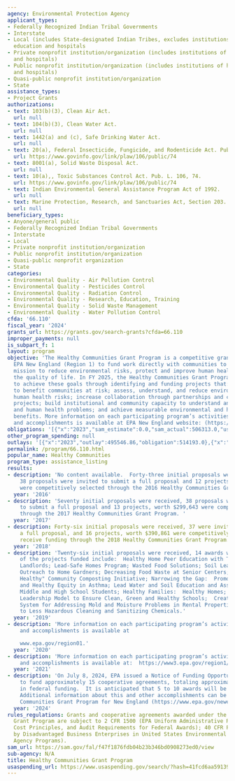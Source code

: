 ```yaml
---
agency: Environmental Protection Agency
applicant_types:
- Federally Recognized Indian Tribal Governments
- Interstate
- Local (includes State-designated Indian Tribes, excludes institutions of higher
  education and hospitals
- Private nonprofit institution/organization (includes institutions of higher education
  and hospitals)
- Public nonprofit institution/organization (includes institutions of higher education
  and hospitals)
- Quasi-public nonprofit institution/organization
- State
assistance_types:
- Project Grants
authorizations:
- text: 103(b)(3), Clean Air Act.
  url: null
- text: 104(b)(3), Clean Water Act.
  url: null
- text: 1442(a) and (c), Safe Drinking Water Act.
  url: null
- text: 20(a), Federal Insecticide, Fungicide, and Rodenticide Act. Pub. L. 106, 74.
  url: https://www.govinfo.gov/link/plaw/106/public/74
- text: 8001(a), Solid Waste Disposal Act.
  url: null
- text: 10(a),, Toxic Substances Control Act. Pub. L. 106, 74.
  url: https://www.govinfo.gov/link/plaw/106/public/74
- text: Indian Environmental General Assistance Program Act of 1992.
  url: null
- text: Marine Protection, Research, and Sanctuaries Act, Section 203.
  url: null
beneficiary_types:
- Anyone/general public
- Federally Recognized Indian Tribal Governments
- Interstate
- Local
- Private nonprofit institution/organization
- Public nonprofit institution/organization
- Quasi-public nonprofit organization
- State
categories:
- Environmental Quality - Air Pollution Control
- Environmental Quality - Pesticides Control
- Environmental Quality - Radiation Control
- Environmental Quality - Research, Education, Training
- Environmental Quality - Solid Waste Management
- Environmental Quality - Water Pollution Control
cfda: '66.110'
fiscal_year: '2024'
grants_url: https://grants.gov/search-grants?cfda=66.110
improper_payments: null
is_subpart_f: 1
layout: program
objective: 'The Healthy Communities Grant Program is a competitive grant program for
  EPA New England (Region 1) to fund work directly with communities to support EPA’s
  mission to reduce environmental risks, protect and improve human health and improve
  the quality of life. In FY 2025, the Healthy Communities Grant Program will continue
  to achieve these goals through identifying and funding projects that: target resources
  to benefit communities at risk; assess, understand, and reduce environmental and
  human health risks; increase collaboration through partnerships and community-based
  projects; build institutional and community capacity to understand and solve environmental
  and human health problems; and achieve measurable environmental and human health
  benefits. More information on each participating program’s activities, projects
  and accomplishments is available at EPA New England website: (https://www.epa.gov/aboutepa/epa-region-1-new-england).'
obligations: '[{"x":"2023","sam_estimate":0.0,"sam_actual":506313.0,"usa_spending_actual":506313.0},{"x":"2024","sam_estimate":0.0,"sam_actual":87425.0,"usa_spending_actual":87425.0},{"x":"2025","sam_estimate":0.0,"sam_actual":600000.0,"usa_spending_actual":0.0}]'
other_program_spending: null
outlays: '[{"x":"2023","outlay":495546.86,"obligation":514193.0},{"x":"2024","outlay":42638.34,"obligation":79545.0},{"x":"2025","outlay":0.0,"obligation":0.0}]'
permalink: /program/66.110.html
popular_name: Healthy Communities
program_type: assistance_listing
results:
- description: 'No content available.  Forty-three initial proposals were received,
    38 proposals were invited to submit a full proposal and 12 projects, worth $287,440
    were competitively selected through the 2016 Healthy Communities Grant Program. '
  year: '2016'
- description: 'Seventy initial proposals were received, 38 proposals were invited
    to submit a full proposal and 13 projects, worth $299,643 were competitively selected
    through the 2017 Healthy Communities Grant Program. '
  year: '2017'
- description: Forty-six initial proposals were received, 37 were invited to submit
    a full proposal, and 16 projects, worth $390,861 were competitively selected to
    receive funding through the 2018 Healthy Communities Grant Program.
  year: '2018'
- description: 'Twenty-six initial proposals were received, 14 awards were made.  Some
    of the projects funded include:  Healthy Home Peer Education with Tenants and
    Landlords; Lead-Safe Homes Program; Wasted Food Solutions; Soil Lead Testing and
    Outreach to Home Gardners; Decreasing Food Waste at Senior Centers; "Heaps for
    Healthy" Community Composting Initiative; Narrowing the Gap:  Promoting Racial
    and Healthy Equity in Asthma; Lead Water and Soil Education and Assessment by
    Middle and High School Students; Healthy Families:  Healthy Homes; Using a Peer
    Leadership Model to Ensure Clean, Green and Healthy Schools;  Creating  a Response
    System for Addressing Mold and Moisture Problems in Rental Properties; Switching
    to Less Hazardous Cleaning and Sanitizing Chemicals.'
  year: '2019'
- description: 'More information on each participating program’s activities, projects,
    and accomplishments is available at

    www.epa.gov/region01.'
  year: '2020'
- description: 'More information on each participating program’s activities, projects,
    and accomplishments is available at:  https://www3.epa.gov/region1/eco/uep/grants_2021hc.html'
  year: '2021'
- description: 'On July 8, 2024, EPA issued a Notice of Funding Opportunity (NOFO)
    to fund approximately 15 cooperative agreements, totaling approximately $500,000
    in federal funding.  It is anticipated that 5 to 10 awards will be made in FY25.
    Additional information about this and other accomplishments can be found at: Healthy
    Communities Grant Program for New England (https://www.epa.gov/newenglandhc/healthy-communities-grant-program-new-england).'
  year: '2024'
rules_regulations: Grants and cooperative agreements awarded under the Healthy Communities
  Grant Program are subject to 2 CFR 1500 (EPA Uniform Administrative Requirements,
  Cost Principles, and Audit Requirements for Federal Awards); 40 CFR Part 33 (Participation
  by Disadvantaged Business Enterprises in United States Environmental Protection
  Agency Programs).
sam_url: https://sam.gov/fal/f47f1876fdb04b23b346bd0908273ed0/view
sub-agency: N/A
title: Healthy Communities Grant Program
usaspending_url: https://www.usaspending.gov/search/?hash=41fcd6aa59139440353b439a990c2a17
---
```

